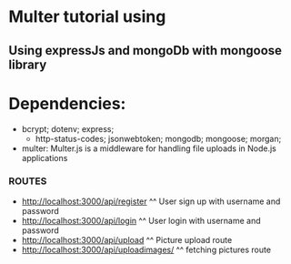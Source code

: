 # Multer tutorial using 
## Using expressJs and mongoDb with mongoose library
# Dependencies:
- bcrypt; 
    dotenv; 
    express; 
    - http-status-codes; 
    jsonwebtoken; 
    mongodb; 
    mongoose; 
    morgan; 
- multer: Multer.js is a middleware for handling file uploads in Node.js applications

### ROUTES
- [http://localhost:3000/api/register](http://localhost:3000/api/register) ^^ User sign up with username and password
- [http://localhost:3000/api/login](http://localhost:3000/api/login) ^^ User login with username and password
- [http://localhost:3000/api/upload](http://localhost:3000/api/upload) ^^ Picture upload route
- [http://localhost:3000/api/uploadimages/](http://localhost:3000/api/images/) ^^ fetching pictures route

